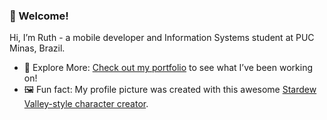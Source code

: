 ### 🌼 Welcome!
Hi, I’m Ruth - a mobile developer and Information Systems student at PUC Minas, Brazil. 

- 🔗 Explore More:
[Check out my portfolio](http://ruthdroid.github.io/notion-page/ruth-alves.html) to see what I’ve been working on!
- 🖼️ Fun fact:
My profile picture was created with this awesome [Stardew Valley-style character creator](https://jazzybee.itch.io/sdvcharactercreator).
